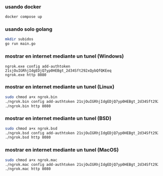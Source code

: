 
### usando docker
```bash
docker compose up
```

### usando solo golang
```bash
mkdir subidos
go run main.go
```


### mostrar en internet mediante un tunel (Windows)
```batch
ngrok.exe config add-authtoken 21sjOuIGRhjIdgEDjQ7yp0HEBgt_2d34Sft292xQybQfQKEeq
ngrok.exe http 8080
```

### mostrar en internet mediante un tunel (Linux)
```bash
sudo chmod a+x ngrok.bin
./ngrok.bin config add-authtoken 21sjOuIGRhjIdgEDjQ7yp0HEBgt_2d34Sft292xQybQfQKEeq
./ngrok.bin http 8080
```

### mostrar en internet mediante un tunel (BSD)
```bash
sudo chmod a+x ngrok.bsd
./ngrok.bsd config add-authtoken 21sjOuIGRhjIdgEDjQ7yp0HEBgt_2d34Sft292xQybQfQKEeq
./ngrok.bsd http 8080
```

### mostrar en internet mediante un tunel (MacOS)
```bash
sudo chmod a+x ngrok.mac
./ngrok.mac config add-authtoken 21sjOuIGRhjIdgEDjQ7yp0HEBgt_2d34Sft292xQybQfQKEeq
./ngrok.mac http 8080
```
